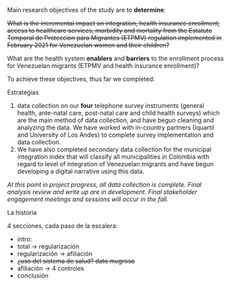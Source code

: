 Main research objectives of the study are to **determine**:

~~What is the incremental impact on integration, health insurance enrollment, access to healthcare services, morbidity and mortality from the Estatuto Temporal de Proteccion para Migrantes (ETPMV) regulation implemented in February 2021 for Venezuelan women and their children?~~

What are the health system **enablers** and **barriers** to the enrollment process for Venezuelan migrants (ETPMV and health insurance enrollment)?

To achieve these objectives, thus far we completed:

Estrategias

1. data collection on our **four** telephone survey instruments (general health, ante-natal care, post-natal care and child health surveys) which are the main method of data collection, and have begun cleaning and analyzing the data. We have worked with in-country partners (Iquartil and University of Los Andes) to complete survey implementation and data collection.
2. We have also completed secondary data collection for the municipal integration index that will classify all municipalities in Colombia with regard to level of integration of Venezuelan migrants and have begun developing a digital narrative using this data.

_At this point in project progress, all data collection is complete. Final analysis review and write up are in development. Final stakeholder engagement meetings and sessions will occur in the fall._

La historia

4 secciones, cada paso de la escalera:

- intro:
- total -> regularización
- regularización -> afiliación
- ~~¿uso del sistema de salud? dato mugroso~~
- afiliación -> 4 controles
- conclusión
